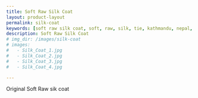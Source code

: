 ```yaml
---
title: Soft Raw Silk Coat
layout: product-layout
permalink: silk-coat
keywords: [soft raw silk coat, soft, raw, silk, tie, kathmandu, nepal, nepalese, handloom, thamel]
description: Soft Raw Silk Coat
# img_dir: /images/silk-coat
# images:
#   - Silk_Coat_1.jpg
#   - Silk_Coat_2.jpg
#   - Silk_Coat_3.jpg
#   - Silk_Coat_4.jpg

---
```

Original Soft Raw sik coat